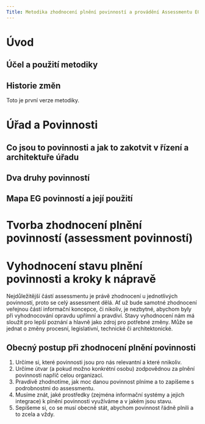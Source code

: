 ```yaml
---
Title: Metodika zhodnocení plnění povinností a provádění Assessmentu EG povinností a jeho uudržování
---
```


# Úvod

## Účel a použití metodiky

## Historie změn

Toto je první verze metodiky.

# Úřad a Povinnosti

## Co jsou to povinnosti a jak to zakotvit v řízení a architektuře úřadu

## Dva druhy povinností

## Mapa EG povinností a její použití

# Tvorba zhodnocení plnění povinností (assessment povinností)

# Vyhodnocení stavu plnění povinnosti a kroky k nápravě

Nejdůležitější částí assessmentu je právě zhodnocení u jednotlivých povinností, proto se celý assessment dělá. Ať už bude samotné zhodnocení veřejnou částí informační koncepce, či nikoliv, je nezbytné, abychom byly při vyhodnocování opravdu upřímní a pravdiví. Stavy vyhodnocení nám má sloužit pro lepší poznání a hlavně jako zdroj pro potřebné změny. Může se jednat o změny procesní, legislativní, technické či architektonické.

## Obecný postup při zhodnocení plnění povinnosti

1. Určíme si, které povinnosti jsou pro nás relevantní a které nnikoliv.
2. Určíme útvar (a pokud možno konkrétní osobu) zodpovědnou za plnění povinnosti napříč celou organizací.
3. Pravdivě zhodnotíme, jak moc danou povinnost plníme a to zapíšeme s podrobnostmi do assessmentu.
4. Musíme znát, jaké prostředky (zejména informační systémy a jejich integrace) k plnění povinnosti využíváme a v jakém jsou stavu.
5. Sepíšeme si, co se musí obecně stát, abychom povinnost řádně plnili a to zcela a vždy.
